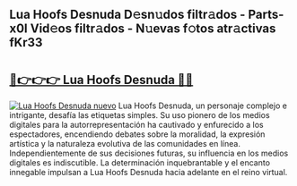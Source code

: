 ## Lua Hoofs Desnuda D𝚎sn𝚞dos filtr𝚊dos - Parts-x0I Vid𝚎os filtr𝚊dos - N𝚞evas f𝚘tos atr𝚊ctivas fKr33

# <h2><a href="http://mb6ccsh.tromn.icu/?c=Lua+Hoofs+Desnuda">🔗👉👉👉 Lua Hoofs Desnuda 🔗🔗</a></h2>

[![Lua Hoofs Desnuda nuevo](https://i.imgur.com/pEAQMta.gif)](http://mb6ccsh.tromn.icu/?c=Lua+Hoofs+Desnuda)
Lua Hoofs Desnuda, un personaje complejo e intrigante, desafía las etiquetas simples. Su uso pionero de los medios digitales para la autorrepresentación ha cautivado y enfurecido a los espectadores, encendiendo debates sobre la moralidad, la expresión artística y la naturaleza evolutiva de las comunidades en línea. Independientemente de sus decisiones futuras, su influencia en los medios digitales es indiscutible. La determinación inquebrantable y el encanto innegable impulsan a Lua Hoofs Desnuda hacia adelante en el reino virtual.
